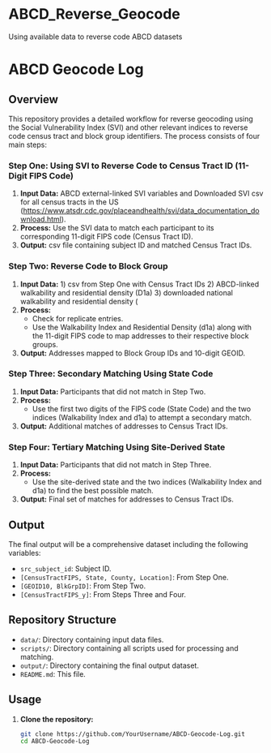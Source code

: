 # ABCD_Reverse_Geocode
Using available data to reverse code ABCD datasets

# ABCD Geocode Log

## Overview

This repository provides a detailed workflow for reverse geocoding using the Social Vulnerability Index (SVI) and other relevant indices to reverse code census tract and block group identifiers. The process consists of four main steps:

### Step One: Using SVI to Reverse Code to Census Tract ID (11-Digit FIPS Code)

1. **Input Data:** ABCD external-linked SVI variables and Downloaded SVI csv for all census tracts in the US (https://www.atsdr.cdc.gov/placeandhealth/svi/data_documentation_download.html). 
2. **Process:** Use the SVI data to match each participant to its corresponding 11-digit FIPS code (Census Tract ID).
3. **Output:** csv file containing subject ID and matched Census Tract IDs.

### Step Two: Reverse Code to Block Group

1. **Input Data:** 1) csv from Step One with Census Tract IDs 2) ABCD-linked walkability and residential density (D1a) 3) downloaded national walkability and residential density (
2. **Process:** 
   - Check for replicate entries.
   - Use the Walkability Index and Residential Density (d1a) along with the 11-digit FIPS code to map addresses to their respective block groups.
3. **Output:** Addresses mapped to Block Group IDs and 10-digit GEOID.

### Step Three: Secondary Matching Using State Code

1. **Input Data:** Participants that did not match in Step Two.
2. **Process:** 
   - Use the first two digits of the FIPS code (State Code) and the two indices (Walkability Index and d1a) to attempt a secondary match.
3. **Output:** Additional matches of addresses to Census Tract IDs.

### Step Four: Tertiary Matching Using Site-Derived State

1. **Input Data:** Participants that did not match in Step Three.
2. **Process:** 
   - Use the site-derived state and the two indices (Walkability Index and d1a) to find the best possible match.
3. **Output:** Final set of matches for addresses to Census Tract IDs.

## Output

The final output will be a comprehensive dataset including the following variables:

- `src_subject_id`: Subject ID.
- `[CensusTractFIPS, State, County, Location]`: From Step One.
- `[GEOID10, BlkGrpID]`: From Step Two.
- `[CensusTractFIPS_y]`: From Steps Three and Four.

## Repository Structure

- `data/`: Directory containing input data files.
- `scripts/`: Directory containing all scripts used for processing and matching.
- `output/`: Directory containing the final output dataset.
- `README.md`: This file.

## Usage

1. **Clone the repository:**
   ```bash
   git clone https://github.com/YourUsername/ABCD-Geocode-Log.git
   cd ABCD-Geocode-Log
